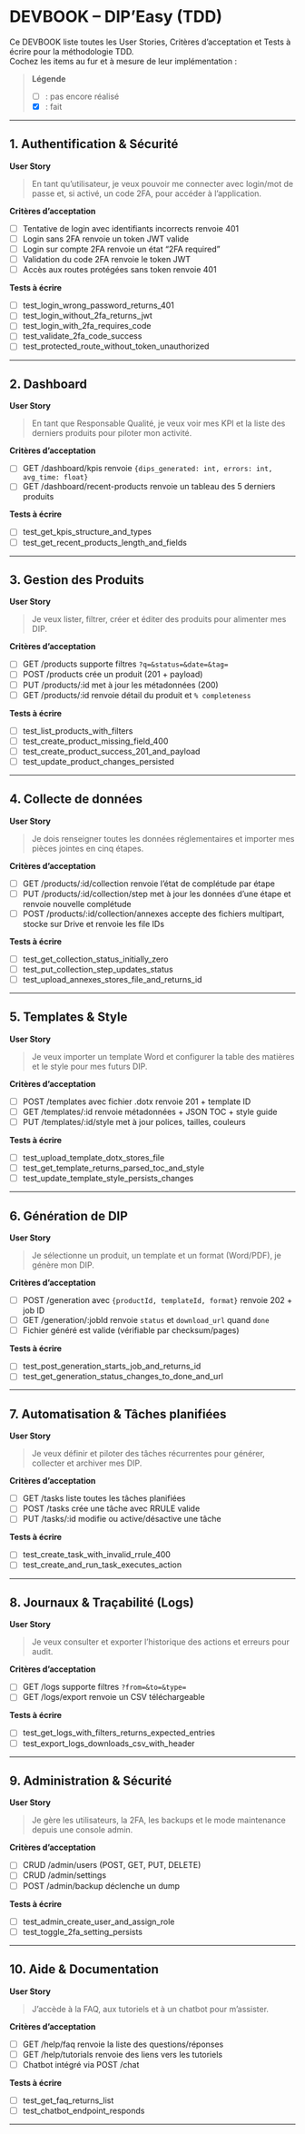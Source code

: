 # DEVBOOK – DIP’Easy (TDD)

Ce DEVBOOK liste toutes les User Stories, Critères d’acceptation et Tests à écrire pour la méthodologie TDD.  
Cochez les items au fur et à mesure de leur implémentation :

> **Légende**  
> - [ ] : pas encore réalisé  
> - [x] : fait

---

## 1. Authentification & Sécurité
**User Story**  
> En tant qu’utilisateur, je veux pouvoir me connecter avec login/mot de passe et, si activé, un code 2FA, pour accéder à l’application.

**Critères d’acceptation**  
- [ ] Tentative de login avec identifiants incorrects renvoie 401  
- [ ] Login sans 2FA renvoie un token JWT valide  
- [ ] Login sur compte 2FA renvoie un état “2FA required”  
- [ ] Validation du code 2FA renvoie le token JWT  
- [ ] Accès aux routes protégées sans token renvoie 401

**Tests à écrire**  
- [ ] test_login_wrong_password_returns_401  
- [ ] test_login_without_2fa_returns_jwt  
- [ ] test_login_with_2fa_requires_code  
- [ ] test_validate_2fa_code_success  
- [ ] test_protected_route_without_token_unauthorized

---

## 2. Dashboard
**User Story**  
> En tant que Responsable Qualité, je veux voir mes KPI et la liste des derniers produits pour piloter mon activité.

**Critères d’acceptation**  
- [ ] GET /dashboard/kpis renvoie `{dips_generated: int, errors: int, avg_time: float}`  
- [ ] GET /dashboard/recent-products renvoie un tableau des 5 derniers produits

**Tests à écrire**  
- [ ] test_get_kpis_structure_and_types  
- [ ] test_get_recent_products_length_and_fields

---

## 3. Gestion des Produits
**User Story**  
> Je veux lister, filtrer, créer et éditer des produits pour alimenter mes DIP.

**Critères d’acceptation**  
- [ ] GET /products supporte filtres `?q=&status=&date=&tag=`  
- [ ] POST /products crée un produit (201 + payload)  
- [ ] PUT /products/:id met à jour les métadonnées (200)  
- [ ] GET /products/:id renvoie détail du produit et `% completeness`

**Tests à écrire**  
- [ ] test_list_products_with_filters  
- [ ] test_create_product_missing_field_400  
- [ ] test_create_product_success_201_and_payload  
- [ ] test_update_product_changes_persisted

---

## 4. Collecte de données
**User Story**  
> Je dois renseigner toutes les données réglementaires et importer mes pièces jointes en cinq étapes.

**Critères d’acceptation**  
- [ ] GET /products/:id/collection renvoie l’état de complétude par étape  
- [ ] PUT /products/:id/collection/step met à jour les données d’une étape et renvoie nouvelle complétude  
- [ ] POST /products/:id/collection/annexes accepte des fichiers multipart, stocke sur Drive et renvoie les file IDs

**Tests à écrire**  
- [ ] test_get_collection_status_initially_zero  
- [ ] test_put_collection_step_updates_status  
- [ ] test_upload_annexes_stores_file_and_returns_id

---

## 5. Templates & Style
**User Story**  
> Je veux importer un template Word et configurer la table des matières et le style pour mes futurs DIP.

**Critères d’acceptation**  
- [ ] POST /templates avec fichier .dotx renvoie 201 + template ID  
- [ ] GET /templates/:id renvoie métadonnées + JSON TOC + style guide  
- [ ] PUT /templates/:id/style met à jour polices, tailles, couleurs

**Tests à écrire**  
- [ ] test_upload_template_dotx_stores_file  
- [ ] test_get_template_returns_parsed_toc_and_style  
- [ ] test_update_template_style_persists_changes

---

## 6. Génération de DIP
**User Story**  
> Je sélectionne un produit, un template et un format (Word/PDF), je génère mon DIP.

**Critères d’acceptation**  
- [ ] POST /generation avec `{productId, templateId, format}` renvoie 202 + job ID  
- [ ] GET /generation/:jobId renvoie `status` et `download_url` quand `done`  
- [ ] Fichier généré est valide (vérifiable par checksum/pages)

**Tests à écrire**  
- [ ] test_post_generation_starts_job_and_returns_id  
- [ ] test_get_generation_status_changes_to_done_and_url

---

## 7. Automatisation & Tâches planifiées
**User Story**  
> Je veux définir et piloter des tâches récurrentes pour générer, collecter et archiver mes DIP.

**Critères d’acceptation**  
- [ ] GET /tasks liste toutes les tâches planifiées  
- [ ] POST /tasks crée une tâche avec RRULE valide  
- [ ] PUT /tasks/:id modifie ou active/désactive une tâche

**Tests à écrire**  
- [ ] test_create_task_with_invalid_rrule_400  
- [ ] test_create_and_run_task_executes_action

---

## 8. Journaux & Traçabilité (Logs)
**User Story**  
> Je veux consulter et exporter l’historique des actions et erreurs pour audit.

**Critères d’acceptation**  
- [ ] GET /logs supporte filtres `?from=&to=&type=`  
- [ ] GET /logs/export renvoie un CSV téléchargeable

**Tests à écrire**  
- [ ] test_get_logs_with_filters_returns_expected_entries  
- [ ] test_export_logs_downloads_csv_with_header

---

## 9. Administration & Sécurité
**User Story**  
> Je gère les utilisateurs, la 2FA, les backups et le mode maintenance depuis une console admin.

**Critères d’acceptation**  
- [ ] CRUD /admin/users (POST, GET, PUT, DELETE)  
- [ ] CRUD /admin/settings  
- [ ] POST /admin/backup déclenche un dump

**Tests à écrire**  
- [ ] test_admin_create_user_and_assign_role  
- [ ] test_toggle_2fa_setting_persists

---

## 10. Aide & Documentation
**User Story**  
> J’accède à la FAQ, aux tutoriels et à un chatbot pour m’assister.

**Critères d’acceptation**  
- [ ] GET /help/faq renvoie la liste des questions/réponses  
- [ ] GET /help/tutorials renvoie des liens vers les tutoriels  
- [ ] Chatbot intégré via POST /chat

**Tests à écrire**  
- [ ] test_get_faq_returns_list  
- [ ] test_chatbot_endpoint_responds

---

